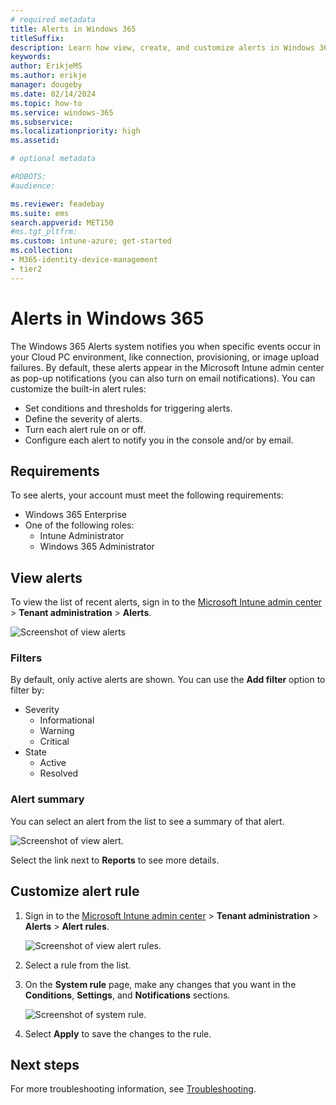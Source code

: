 ```yaml
---
# required metadata
title: Alerts in Windows 365
titleSuffix:
description: Learn how view, create, and customize alerts in Windows 365.
keywords:
author: ErikjeMS  
ms.author: erikje
manager: dougeby
ms.date: 02/14/2024
ms.topic: how-to
ms.service: windows-365
ms.subservice:
ms.localizationpriority: high
ms.assetid: 

# optional metadata

#ROBOTS:
#audience:

ms.reviewer: feadebay
ms.suite: ems
search.appverid: MET150
#ms.tgt_pltfrm:
ms.custom: intune-azure; get-started
ms.collection:
- M365-identity-device-management
- tier2
---
```


# Alerts in Windows 365

The Windows 365 Alerts system notifies you when specific events occur in your Cloud PC environment, like connection, provisioning, or image upload failures. By default, these alerts appear in the Microsoft Intune admin center as pop-up notifications (you can also turn on email notifications). You can customize the built-in alert rules:

- Set conditions and thresholds for triggering alerts.
- Define the severity of alerts.
- Turn each alert rule on or off.
- Configure each alert to notify you in the console and/or by email.

## Requirements

To see alerts, your account must meet the following requirements:

- Windows 365 Enterprise
- One of the following roles:
  - Intune Administrator
  - Windows 365 Administrator

## View alerts

To view the list of recent alerts, sign in to the [Microsoft Intune admin center](https://go.microsoft.com/fwlink/?linkid=2109431) > **Tenant administration** > **Alerts**.

![Screenshot of view alerts](./media/alerts/view-alerts.png)

### Filters

By default, only active alerts are shown. You can use the **Add filter** option to filter by:

- Severity
  - Informational
  - Warning
  - Critical
- State
  - Active
  - Resolved
  
### Alert summary

You can select an alert from the list to see a summary of that alert.

![Screenshot of view alert.](./media/alerts/alert-summary.png)

Select the link next to **Reports** to see more details.

## Customize alert rule

1. Sign in to the [Microsoft Intune admin center](https://go.microsoft.com/fwlink/?linkid=2109431) > **Tenant administration** > **Alerts** > **Alert rules**.

   ![Screenshot of view alert rules.](./media/alerts/view-alert-rules.png)

2. Select a rule from the list.
3. On the **System rule** page, make any changes that you want in the **Conditions**, **Settings**, and **Notifications** sections.

   ![Screenshot of system rule.](./media/alerts/system-rule.png)

4. Select **Apply** to save the changes to the rule.

<!-- ########################## -->
## Next steps

For more troubleshooting information, see [Troubleshooting](troubleshooting.md).
